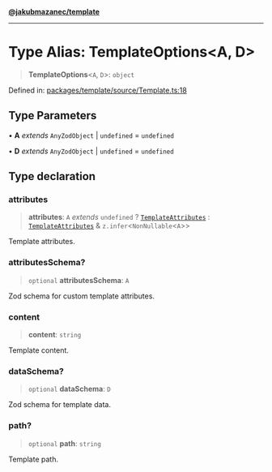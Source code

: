[**@jakubmazanec/template**](../README.md)

---

# Type Alias: TemplateOptions\<A, D\>

> **TemplateOptions**\<`A`, `D`\>: `object`

Defined in:
[packages/template/source/Template.ts:18](https://github.com/jakubmazanec/tools/blob/412167e80a7675933e43d5220a19d05130301e2d/packages/template/source/Template.ts#L18)

## Type Parameters

• **A** _extends_ `AnyZodObject` \| `undefined` = `undefined`

• **D** _extends_ `AnyZodObject` \| `undefined` = `undefined`

## Type declaration

### attributes

> **attributes**: `A` _extends_ `undefined` ? [`TemplateAttributes`](TemplateAttributes.md) :
> [`TemplateAttributes`](TemplateAttributes.md) & `z.infer`\<`NonNullable`\<`A`\>\>

Template attributes.

### attributesSchema?

> `optional` **attributesSchema**: `A`

Zod schema for custom template attributes.

### content

> **content**: `string`

Template content.

### dataSchema?

> `optional` **dataSchema**: `D`

Zod schema for template data.

### path?

> `optional` **path**: `string`

Template path.
